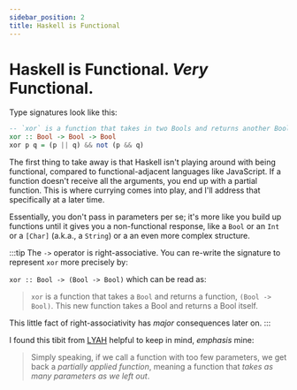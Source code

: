 ```yaml
---
sidebar_position: 2
title: Haskell is Functional 
---
```


# Haskell is Functional. _Very_ Functional.

Type signatures look like this:

```haskell
-- `xor` is a function that takes in two Bools and returns another Bool.
xor :: Bool -> Bool -> Bool
xor p q = (p || q) && not (p && q)
```

The first thing to take away is that Haskell isn't playing around with being functional, compared to functional-adjacent languages like JavaScript. If a function doesn't receive all the arguments, you end up with a partial function. This is where currying comes into play, and I'll address that specifically at a later time.

Essentially, you don't pass in parameters per se; it's more like you build up functions until it gives you a non-functional response, like a `Bool` or an `Int` or a `[Char]` (a.k.a., a `String`) or a an even more complex structure.

:::tip
The `->` operator is right-associative. You can re-write the signature to represent `xor` more precisely by:

`xor :: Bool -> (Bool -> Bool)`  which can be read as:

> `xor` is a function that takes a `Bool` and returns a function, `(Bool -> Bool)`. This new function takes a Bool and returns a Bool itself.

This little fact of right-associativity has _major_ consequences later on. 
:::



I found this tibit from [LYAH](https://learnyouahaskell.com/higher-order-functions#curried-functions) helpful to keep in mind, _emphasis_ mine:

> Simply speaking, if we call a function with too few parameters, we get back a _partially applied function_, meaning a function that _takes as many parameters as we left out_.